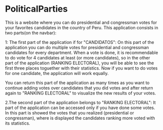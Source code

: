 # PoliticalParties

This is a website where you can do presidential and congressman votes for your favorites 
candidates in the country of Peru. This application consists in two parts(on the navbar):

1: The first part of the application if for "CANDIDATOS": On this part of the application you can do multiple votes for presidential and congressman candidates for every department. When a vote is done, it is recommendable to do vote for 4 candidates at least (or more candidates), so in the other part of the application (RANKING ELECTORAL), you will be able to see the first three places toguether with  their statistics. Now if you want to do votes for one candidate, the application will work equally.

You can return this part of the application as many times as you want to continue adding votes over candidates that you did votes and after return again to "RANKING ELECTORAL" to visualize the new results of your votes.

2.The second part of the application belongs to "RANKING ELECTORAL": It part of the application can be accessed only if you have done some votes. In this part is showed the votes that you realized (presidential or congressman), where is displayed the candidates ranking more voted with its statistics.

